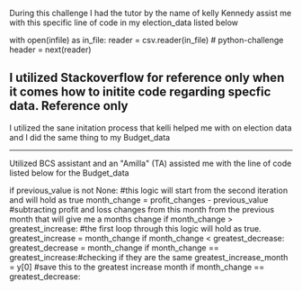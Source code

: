 During this challenge I had the tutor by the name of kelly Kennedy assist me with  this specific line of code in my election_data listed below

with open(infile) as in_file:
    reader = csv.reader(in_file) # python-challenge
    header = next(reader)


I utilized Stackoverflow for reference only when it comes how to initite code regarding specfic data.  Reference only 
--------------------------------------------------------

I utilized the sane initation process that kelli helped me with on election data and I did the same thing to my Budget_data

--------------------------------------------------------
Utilized BCS assistant and an "Amilla" (TA) assisted me with the line of code listed below for the Budget_data

if previous_value is not None: #this logic will start from the second iteration and will hold as true 
            month_change = profit_changes - previous_value #subtracting profit and loss changes from this month from the previous month that will give me a months change 
            if month_change > greatest_increase: #the first loop through this logic will hold as true. 
                greatest_increase = month_change 
            if month_change < greatest_decrease:
                greatest_decrease = month_change
            if month_change == greatest_increase:#checking if they are the same 
                greatest_increase_month = y[0] #save this to the greatest increase month
            if month_change == greatest_decrease:
